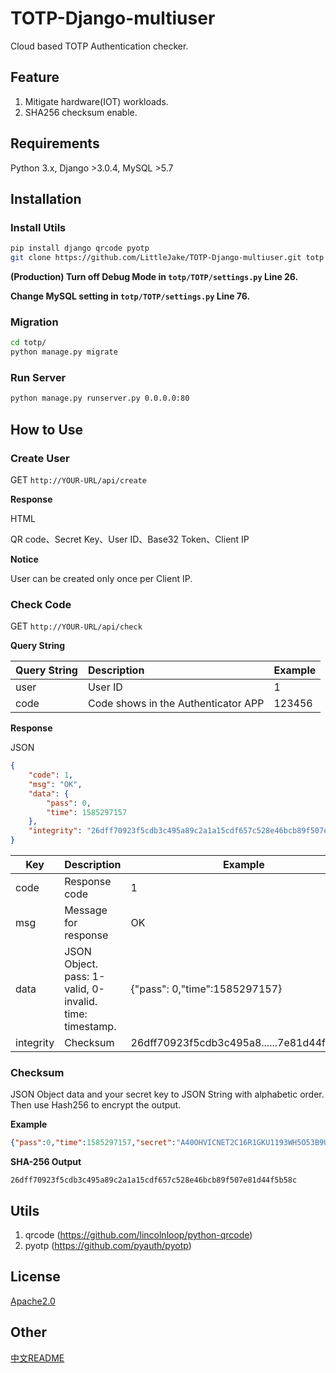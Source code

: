 # TOTP-Django-multiuser
Cloud based TOTP Authentication checker.

## Feature
1. Mitigate hardware(IOT) workloads.
2. SHA256 checksum enable.

## Requirements 

Python 3.x, Django >3.0.4, MySQL >5.7

## Installation
### Install Utils
``` bash
pip install django qrcode pyotp
git clone https://github.com/LittleJake/TOTP-Django-multiuser.git totp
```

**(Production) Turn off Debug Mode in `totp/TOTP/settings.py` Line 26.**

**Change MySQL setting in `totp/TOTP/settings.py` Line 76.**


### Migration
``` bash
cd totp/
python manage.py migrate
```

### Run Server
``` bash
python manage.py runserver.py 0.0.0.0:80
```
## How to Use
### Create User

GET `http://YOUR-URL/api/create`



**Response**

HTML



QR code、Secret Key、User ID、Base32 Token、Client IP



**Notice**

User can be created only once per Client IP.



### Check Code

GET `http://YOUR-URL/api/check`

**Query String**

| Query String | Description                         | Example |
| ------------ | :---------------------------------- | :------ |
| user         | User ID                             | 1       |
| code         | Code shows in the Authenticator APP | 123456  |

**Response**

JSON

``` json
{
    "code": 1,
    "msg": "OK",
    "data": {
        "pass": 0,
        "time": 1585297157
    },
    "integrity": "26dff70923f5cdb3c495a89c2a1a15cdf657c528e46bcb89f507e81d44f5b58c"
}
```

| Key       | Description                                             | Example                                   |
| --------- | ------------------------------------------------------- | ----------------------------------------- |
| code      | Response code                                           | 1                                         |
| msg       | Message for response                                    | OK                                        |
| data      | JSON Object. pass: 1-valid, 0-invalid. time: timestamp. | {"pass": 0,"time":1585297157}             |
| integrity | Checksum                                                | 26dff70923f5cdb3c495a8......7e81d44f5b58c |



### Checksum

JSON Object data and your secret key to JSON String with alphabetic order. Then use Hash256 to encrypt the output.

**Example**

```json
{"pass":0,"time":1585297157,"secret":"A40OHVICNET2C16R1GKU1193WH5O53B9USN0B2B5WNUROK593ZQBFVKLJVE0DTM1"}
```

**SHA-256 Output**

```
26dff70923f5cdb3c495a89c2a1a15cdf657c528e46bcb89f507e81d44f5b58c
```


## Utils

1. qrcode (https://github.com/lincolnloop/python-qrcode)
2. pyotp (https://github.com/pyauth/pyotp)


## License

[Apache2.0](LICENSE)


## Other

[中文README](README.CN.md)
